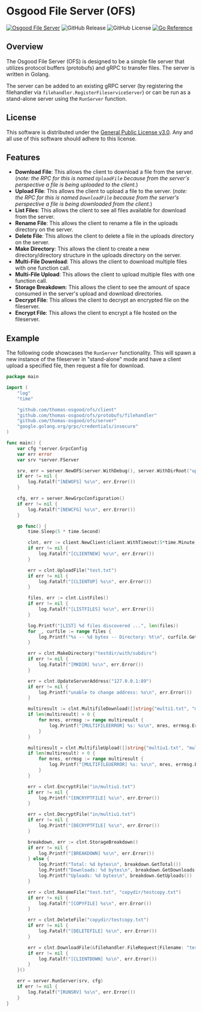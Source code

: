 # Osgood File Server (OFS)

[![Osgood File Server](https://img.shields.io/badge/Osgood%20File%20Server-8A2BE2)](https://github.com/thomas-osgood/ofs)
![GitHub Release](https://img.shields.io/github/v/release/thomas-osgood/ofs)
![GitHub License](https://img.shields.io/github/license/thomas-osgood/ofs)
[![Go Reference](https://pkg.go.dev/badge/github.com/thomas-osgood/ofs.svg)](https://pkg.go.dev/github.com/thomas-osgood/ofs)

## Overview

The Osgood File Server (OFS) is designed to be a simple file server that utilizes protocol buffers (protobufs) and gRPC to transfer files. The server is written in Golang.

The server can be added to an existing gRPC server (by registering the filehandler via `filehandler.RegisterFileserviceServer`) or can be run as a stand-alone server using the `RunServer` function.

## License

This software is distributed under the [General Public License v3.0](LICENSE). Any and all use of this software should adhere to this license.

## Features

- **Download File**: This allows the client to download a file from the server. (_note: the RPC for this is named `UploadFile` because from the server's perspective a file is being uploaded to the client._)
- **Upload File**: This allows the client to upload a file to the server. (_note: the RPC for this is named `DownloadFile` because from the server's perspective a file is being downloaded from the client._)
- **List Files**: This allows the client to see all files available for download from the server.
- **Rename File**: This allows the client to rename a file in the uploads directory on the server.
- **Delete File**: This allows the client to delete a file in the uploads directory on the server.
- **Make Directory**: This allows the client to create a new directory/directory structure in the uploads directory on the server.
- **Multi-File Download**: This allows the client to download multiple files with one function call.
- **Multi-File Upload**: This allows the client to upload multiple files with one function call.
- **Storage Breakdown**: This allows the client to see the amount of space consumed in the server's upload and download directories.
- **Decrypt File**: This allows the client to decrypt an encrypted file on the fileserver.
- **Encrypt File**: This allows the client to encrypt a file hosted on the fileserver.

## Example

The following code showcases the `RunServer` functionality. This will spawn a new instance of the fileserver in "stand-alone" mode and have a client upload a specified file, then request a file for download.

```go
package main

import (
	"log"
	"time"

	"github.com/thomas-osgood/ofs/client"
	"github.com/thomas-osgood/ofs/protobufs/filehandler"
	"github.com/thomas-osgood/ofs/server"
	"google.golang.org/grpc/credentials/insecure"
)

func main() {
	var cfg *server.GrpcConfig
	var err error
	var srv *server.FServer

	srv, err = server.NewOFS(server.WithDebug(), server.WithDirRoot("uploads"), server.WithDownloadsDir("in"), server.WithUploadsDir("out"))
	if err != nil {
		log.Fatalf("[NEWOFS] %s\n", err.Error())
	}

	cfg, err = server.NewGrpcConfiguration()
	if err != nil {
		log.Fatalf("[NEWCFG] %s\n", err.Error())
	}

	go func() {
		time.Sleep(5 * time.Second)

		clnt, err := client.NewClient(client.WithTimeout(5*time.Minute), client.WithCreds(insecure.NewCredentials()))
		if err != nil {
			log.Fatalf("[CLIENTNEW] %s\n", err.Error())
		}

		err = clnt.UploadFile("test.txt")
		if err != nil {
			log.Fatalf("[CLIENTUP] %s\n", err.Error())
		}

		files, err := clnt.ListFiles()
		if err != nil {
			log.Fatalf("[LISTFILES] %s\n", err.Error())
		}

		log.Printf("[LIST] %d files discovered ...", len(files))
		for _, curfile := range files {
			log.Printf("%s -- %d bytes -- Directory: %t\n", curfile.GetName(), curfile.GetSizebytes(), curfile.GetIsdir())
		}

		err = clnt.MakeDirectory("testdir/with/subdirs")
		if err != nil {
			log.Fatalf("[MKDIR] %s\n", err.Error())
		}

		err = clnt.UpdateServerAddress("127.0.0.1:89")
		if err != nil {
			log.Printf("unable to change address: %s\n", err.Error())
		}

		multiresult := clnt.MultifileDownload([]string{"multi1.txt", "multi2.txt", "multi3.txt"})
		if len(multiresult) > 0 {
			for mres, errmsg := range multiresult {
				log.Printf("[MULTIFILEERROR] %s: %s\n", mres, errmsg.Error())
			}
		}

		multiresult = clnt.MultifileUpload([]string{"multiu1.txt", "multiu2.txt", "multiu3.txt"})
		if len(multiresult) > 0 {
			for mres, errmsg := range multiresult {
				log.Printf("[MULTIFILEUERROR] %s: %s\n", mres, errmsg.Error())
			}
		}

		err = clnt.EncryptFile("in/multiu1.txt")
		if err != nil {
			log.Printf("[ENCRYPTFILE] %s\n", err.Error())
		}

		err = clnt.DecryptFile("in/multiu1.txt")
		if err != nil {
			log.Printf("[DECRYPTFILE] %s\n", err.Error())
		}

		breakdown, err := clnt.StorageBreakdown()
		if err != nil {
			log.Printf("[BREAKDOWN] %s\n", err.Error())
		} else {
			log.Printf("Total: %d bytes\n", breakdown.GetTotal())
			log.Printf("Downloads: %d bytes\n", breakdown.GetDownloads())
			log.Printf("Uploads: %d bytes\n", breakdown.GetUploads())
		}

		err = clnt.RenameFile("test.txt", "copydir/testcopy.txt")
		if err != nil {
			log.Fatalf("[COPYFILE] %s\n", err.Error())
		}

		err = clnt.DeleteFile("copydir/testcopy.txt")
		if err != nil {
			log.Fatalf("[DELETEFILE] %s\n", err.Error())
		}

		err = clnt.DownloadFile(&filehandler.FileRequest{Filename: "test.txt"})
		if err != nil {
			log.Fatalf("[CLIENTDOWN] %s\n", err.Error())
		}
	}()

	err = server.RunServer(srv, cfg)
	if err != nil {
		log.Fatalf("[RUNSRV] %s\n", err.Error())
	}
}

```
